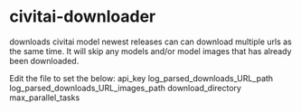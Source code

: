 # civitai-downloader
downloads civitai model newest releases can can download multiple urls as the same time. It will skip any models and/or model images that has already been downloaded.

Edit the file to set the below:
api_key
log_parsed_downloads_URL_path
log_parsed_downloads_URL_images_path
download_directory
max_parallel_tasks
